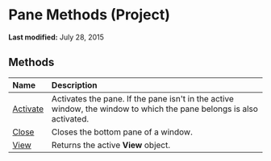
# Pane Methods (Project)

 **Last modified:** July 28, 2015


## Methods



|**Name**|**Description**|
|:-----|:-----|
| [Activate](d88f8d6e-8b65-d0ca-b6c6-0144263fdbf0.md)|Activates the pane. If the pane isn't in the active window, the window to which the pane belongs is also activated.|
| [Close](9bd722fd-cd92-9d59-7cdb-9aa40911120a.md)|Closes the bottom pane of a window.|
| [View](a29aa7d4-e712-bbf4-96dd-e0fdeab70ba2.md)|Returns the active  **View** object.|
